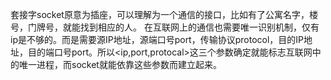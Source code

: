 套接字socket原意为插座，可以理解为一个通信的接口，比如有了公寓名字，楼号，门牌号，就能找到相应的人。
在互联网上的通信也需要唯一识别机制，仅有ip是不够的。而是需要源IP地址，源端口号port，传输协议protocol，目的IP地址，目的端口号port。所以<ip,port,protocal>这三个参数确定就能标志互联网中的唯一进程，而socket就能依靠这些参数而建立起来。
